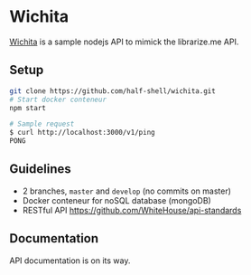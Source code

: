 # Wichita
[Wichita](https://github.com/half-shell/wichita) is a sample nodejs API to mimick the librarize.me API.

## Setup
```bash
git clone https://github.com/half-shell/wichita.git
# Start docker conteneur
npm start

# Sample request
$ curl http://localhost:3000/v1/ping
PONG
```

## Guidelines
* 2 branches, `master` and `develop` (no commits on master)
* Docker conteneur for noSQL database (mongoDB)
* RESTful API https://github.com/WhiteHouse/api-standards

## Documentation
API documentation is on its way.
